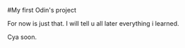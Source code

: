 #My first Odin's project

For now is just that. I will tell u all later everything i learned.

Cya soon.